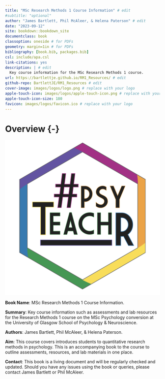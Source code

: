 ```yaml
--- 
title: "MSc Research Methods 1 Course Information" # edit
#subtitle: "optional" 
author: "James Bartlett, Phil McAleer, & Helena Paterson" # edit
date: "2023-09-12"
site: bookdown::bookdown_site
documentclass: book
classoption: oneside # for PDFs
geometry: margin=1in # for PDFs
bibliography: [book.bib, packages.bib]
csl: include/apa.csl
link-citations: yes
description: | # edit
  Key course information for the MSc Research Methods 1 course.
url: https://bartlettje.github.io/RM1_Resources/ # edit
github-repo: BartlettJE/RM1_Resources # edit
cover-image: images/logos/logo.png # replace with your logo
apple-touch-icon: images/logos/apple-touch-icon.png # replace with your logo
apple-touch-icon-size: 180
favicon: images/logos/favicon.ico # replace with your logo
---
```




# Overview {-}

<div class="small_right"><img src="images/logos/logo.png" 
     alt="ADS Hex Logo" /></div>

**Book Name**: MSc Research Methods 1 Course Information. 

**Summary**: Key course information such as assessments and lab resources for the Research Methods 1 course on the MSc Psychology conversion at the University of Glasgow School of Psychology & Neuroscience.

**Authors**: James Bartlett, Phil McAleer, & Helena Paterson. 

**Aim**: This course covers introduces students to quantitative research methods in psychology. This is an accompanying book to the course to outline assessments, resources, and lab materials in one place. 

**Contact**: This book is a living document and will be regularly checked and updated. Should you have any issues using the book or queries, please contact James Bartlett or Phil McAleer.
